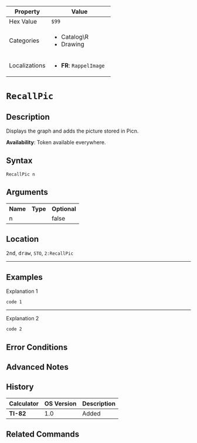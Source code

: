 | Property      | Value |
|---------------|-------|
| Hex Value     | `$99`|
| Categories    | <ul><li>Catalog\R</li><li>Drawing</li></ul> |
| Localizations | <ul><li><b>FR</b>: `RappelImage `</li></ul> |

# `RecallPic `

## Description
Displays the graph and adds the picture stored in Picn.


<b>Availability</b>: Token available everywhere.

## Syntax
`RecallPic n`

## Arguments
<table>
<tr><th>Name</th><th>Type</th><th>Optional</th></tr>

<tr><td>n</td><td></td><td>false</td></tr>

</table>

## Location
<kbd>2nd</kbd>, <kbd>draw</kbd>, `STO`, `2:RecallPic`
<hr>

## Examples

Explanation 1
```ti-basic
code 1
```
---
Explanation 2
```ti-basic
code 2
```

## Error Conditions


## Advanced Notes


## History
| Calculator | OS Version | Description |
|------------|------------|-------------|
| <b>TI-82</b> | 1.0 | Added

## Related Commands

    